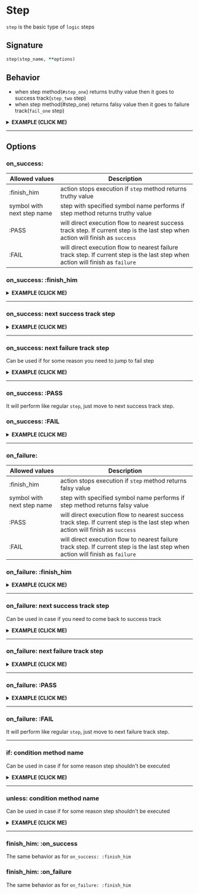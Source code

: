 # Step

`step` is the basic type of `logic` steps

## Signature

```ruby
step(step_name, **options)
```

## Behavior

 - when step method(`#step_one`) returns truthy value then it goes to success track(`step_two` step)
 - when step method(#step_one) returns falsy value then it goes to failure track(`fail_one` step)

<details><summary><b>EXAMPLE (CLICK ME)</b></summary>
<p>

  ```ruby
    require 'decouplio'

    class SomeAction < Decouplio::Action
      logic do
        step :step_one
        fail :fail_one
        step :step_two
      end

      def step_one(param_for_step_one:, **)
        param_for_step_one
      end

      def fail_one(**)
        ctx[:action_failed] = true
      end

      def step_two(**)
        ctx[:result] = 'Success'
      end
    end

    success_action = SomeAction.call(param_for_step_one: true)
    failure_action = SomeAction.call(param_for_step_one: false)

    success_action # =>
    # Result: success

    # Railway Flow:
    #   step_one -> step_two

    # Context:
    #   {:param_for_step_one=>true, :result=>"Success"}

    # Errors:
    #   {}

    failure_action # =>
    # Result: failure

    # Railway Flow:
    #   step_one -> fail_one

    # Context:
    #   {:param_for_step_one=>false, :action_failed=>true}

    # Errors:
    #   {}
  ```

  ```mermaid
    flowchart LR
        A(start)-->B(step_one);
        B(step_one)-->|success track|C(step_two);
        B(step_one)-->|failure track|D(fail_one);
        C(step_two)-->|success track|E(finish_success);
        D(fail_one)-->|failure track|F(finish_failure);
  ```

</p>
</details>

***

## Options

### on_success:
|Allowed values|Description|
|-|-|
|:finish_him|action stops execution if `step` method returns truthy value|
|symbol with next step name|step with specified symbol name performs if step method returns truthy value|
|:PASS|will direct execution flow to nearest success track step. If current step is the last step when action will finish as `success`|
|:FAIL|will direct execution flow to nearest failure track step. If current step is the last step when action will finish as `failure`|

### on_success: :finish_him

<details><summary><b>EXAMPLE (CLICK ME)</b></summary>
<p>

  ```ruby
    require 'decouplio'

    class SomeActionOnSuccessFinishHim < Decouplio::Action
      logic do
        step :step_one, on_success: :finish_him
        fail :fail_one
        step :step_two
      end

      def step_one(param_for_step_one:, **)
        param_for_step_one
      end

      def fail_one(**)
        ctx[:action_failed] = true
      end

      def step_two(**)
        ctx[:result] = 'Success'
      end
    end

    success_action = SomeActionOnSuccessFinishHim.call(param_for_step_one: true)
    failure_action = SomeActionOnSuccessFinishHim.call(param_for_step_one: false)
    success_action # =>
    # Result: success

    # Railway Flow:
    #   step_one

    # Context:
    #   {:param_for_step_one=>true}

    # Errors:
    #   {}

    failure_action # =>
    # Result: failure

    # Railway Flow:
    #   step_one -> fail_one

    # Context:
    #   {:param_for_step_one=>false, :action_failed=>true}

    # Errors:
    #   {}
  ```

  ```mermaid
  flowchart LR
      1(start)-->2(step_one);
      2(step_one)-->|success track|3(finish_success);
      2(step_one)-->|failure track|4(fail_one);
      4(fail_one)-->|failure track|5(finish_failure);
  ```
</p>
</details>

***

### on_success: next success track step

<details><summary><b>EXAMPLE (CLICK ME)</b></summary>
<p>

  ```ruby
    require 'decouplio'

    class SomeActionOnSuccessToSuccessTrack < Decouplio::Action
      logic do
        step :step_one, on_success: :step_three
        fail :fail_one
        step :step_two
        step :step_three
      end

      def step_one(param_for_step_one:, **)
        param_for_step_one
      end

      def fail_one(**)
        ctx[:action_failed] = true
      end

      def step_two(**)
        ctx[:step_two] = 'Success'
      end

      def step_three(**)
        ctx[:result] = 'Result'
      end
    end

    success_action = SomeActionOnSuccessToSuccessTrack.call(param_for_step_one: true)
    failure_action = SomeActionOnSuccessToSuccessTrack.call(param_for_step_one: false)
    success_action # =>
    # Result: success

    # Railway Flow:
    #   step_one -> step_three

    # Context:
    #   {:param_for_step_one=>true, :result=>"Result"}

    # Errors:
    #   {}

    failure_action # =>
    # Result: failure

    # Railway Flow:
    #   step_one -> fail_one

    # Context:
    #   {:param_for_step_one=>false, :action_failed=>true}

    # Errors:
    #   {}
  ```

  ```mermaid
  flowchart LR
      A(start)-->B(step_one);
      B(step_one)-->|success track|C(step_three);
      B(step_one)-->|failure track|D(fail_one);
      C(step_three)-->|success track|E(finish_success);
      D(fail_one)-->|failure track|F(finish_failure);
  ```

</p>
</details>

***

### on_success: next failure track step

Can be used if for some reason you need to jump to fail step

<details><summary><b>EXAMPLE (CLICK ME)</b></summary>
<p>

  ```ruby
    require 'decouplio'

    class SomeActionOnSuccessToFailureTrack < Decouplio::Action
      logic do
        step :step_one, on_success: :fail_two
        fail :fail_one
        step :step_two
        step :step_three
        fail :fail_two
      end

      def step_one(param_for_step_one:, **)
        param_for_step_one
      end

      def fail_one(**)
        ctx[:action_failed] = true
      end

      def step_two(**)
        ctx[:step_two] = 'Success'
      end

      def step_three(**)
        ctx[:result] = 'Result'
      end

      def fail_two(**)
        ctx[:fail_two] = 'Failure'
      end
    end

    success_action = SomeActionOnSuccessToFailureTrack.call(param_for_step_one: true)
    failure_action = SomeActionOnSuccessToFailureTrack.call(param_for_step_one: false)
    success_action # =>
    # Result: failure

    # Railway Flow:
    #   step_one -> fail_two

    # Context:
    #   {:param_for_step_one=>true, :fail_two=>"Failure"}

    # Errors:
    #   {}

    failure_action # =>
    # Result: failure

    # Railway Flow:
    #   step_one -> fail_one -> fail_two

    # Context:
    #   {:param_for_step_one=>false, :action_failed=>true, :fail_two=>"Failure"}

    # Errors:
    #   {}
  ```

  ```mermaid
  flowchart LR
      A(start)-->B(step_one);
      B(step_one)-->|success track|C(fail_two);
      B(step_one)-->|failure track|D(fail_one);
      C(fail_two)-->|success track|E(finish_failure);
      D(fail_one)-->|failure track|C(fail_two);
      C(fail_two)-->|failure track|E(finish_failure);
  ```

</p>
</details>

***

### on_success: :PASS
It will perform like regular `step`, just move to next success track step.

### on_success: :FAIL
<details><summary><b>EXAMPLE (CLICK ME)</b></summary>
<p>

  ```ruby
    require 'decouplio'

    class SomeActionOnSuccessFail < Decouplio::Action
      logic do
        step :step_one
        step :step_two, on_success: :FAIL
      end

      def step_one(**)
        ctx[:step_one] = 'Success'
      end

      def step_two(step_two_param:, **)
        ctx[:step_two] = step_two_param
      end
    end

    success_action = SomeActionOnSuccessFail.call(step_two_param: true)
    failure_action = SomeActionOnSuccessFail.call(step_two_param: false)

    success_action # =>
    # Result: failure

    # Railway Flow:
    #   step_one -> step_two

    # Context:
    #   :step_two_param => true
    #   :step_one => "Success"
    #   :step_two => true

    # Errors:
    #   {}

    failure_action # =>
    # Result: failure

    # Railway Flow:
    #   step_one -> step_two

    # Context:
    #   :step_two_param => false
    #   :step_one => "Success"
    #   :step_two => false

    # Errors:
    #   {}
  ```

  ```mermaid
  flowchart LR
      1(start)-->2(step_one);
      2(step_one)-->|success track|3(step_two);
      3(step_two)-->|success track|4(finish_failure);
      3(step_two)-->|failure track|4(finish_failure);
  ```
</p>
</details>

***


### on_failure:
|Allowed values|Description|
|-|-|
|:finish_him|action stops execution if `step` method returns falsy value|
|symbol with next step name|step with specified symbol name performs if step method returns falsy value|
|:PASS|will direct execution flow to nearest success track step. If current step is the last step when action will finish as `success`|
|:FAIL|will direct execution flow to nearest failure track step. If current step is the last step when action will finish as `failure`|

### on_failure: :finish_him

<details><summary><b>EXAMPLE (CLICK ME)</b></summary>
<p>

  ```ruby
    require 'decouplio'

    class SomeActionOnFailureFinishHim < Decouplio::Action
      logic do
        step :step_one, on_failure: :finish_him
        fail :fail_one
        step :step_two
        fail :fail_two
      end

      def step_one(param_for_step_one:, **)
        param_for_step_one
      end

      def fail_one(**)
        ctx[:action_failed] = true
      end

      def step_two(**)
        ctx[:result] = 'Success'
      end

      def fail_two(**)
        ctx[:fail_two] = 'failure'
      end
    end

    success_action = SomeActionOnFailureFinishHim.call(param_for_step_one: true)
    failure_action = SomeActionOnFailureFinishHim.call(param_for_step_one: false)
    success_action # =>
    # Result: success

    # Railway Flow:
    #   step_one -> step_two

    # Context:
    #   {:param_for_step_one=>true, :result=>"Success"}

    # Errors:
    #   {}

    failure_action # =>
    # Result: failure

    # Railway Flow:
    #   step_one

    # Context:
    #   {:param_for_step_one=>false}

    # Errors:
    #   {}
  ```

  ```mermaid
  flowchart LR
      1(start)-->2(step_one);
      2(step_one)-->|success track|3(step_two);
      3(step_two)-->|success track|5(finish_success);
      2(step_one)-->|failure track|4(finish_failure);
  ```
</p>
</details>

***

### on_failure: next success track step

Can be used in case if you need to come back to success track

<details><summary><b>EXAMPLE (CLICK ME)</b></summary>
<p>

  ```ruby
    require 'decouplio'

    class SomeActionOnFailureToSuccessTrack < Decouplio::Action
      logic do
        step :step_one, on_failure: :step_three
        fail :fail_one
        step :step_two
        fail :fail_two
        step :step_three
      end

      def step_one(param_for_step_one:, **)
        param_for_step_one
      end

      def fail_one(**)
        ctx[:action_failed] = true
      end

      def step_two(**)
        ctx[:result] = 'Success'
      end

      def fail_two(**)
        ctx[:fail_two] = 'failure'
      end

      def step_three(**)
        ctx[:step_three] = 'Success'
      end
    end

    success_action = SomeActionOnFailureToSuccessTrack.call(param_for_step_one: true)
    failure_action = SomeActionOnFailureToSuccessTrack.call(param_for_step_one: false)
    success_action # =>
    # Result: success

    # Railway Flow:
    #   step_one -> step_two -> step_three

    # Context:
    #   {:param_for_step_one=>true, :result=>"Success", :step_three=>"Success"}

    # Errors:
    #   {}


    failure_action # =>
    # Result: success

    # Railway Flow:
    #   step_one -> step_three

    # Context:
    #   {:param_for_step_one=>false, :step_three=>"Success"}

    # Errors:
    #   {}
  ```

  ```mermaid
  flowchart LR
      1(start)-->2(step_one);
      2(step_one)-->|success track|3(step_two);
      3(step_two)-->|success track|4(step_three);
      4(step_three)-->|success track|5(finish_success);
      2(step_one)-->|failure track|4(step_three);
  ```
</p>
</details>

***

### on_failure: next failure track step

<details><summary><b>EXAMPLE (CLICK ME)</b></summary>
<p>

  ```ruby
    require 'decouplio'

    class SomeActionOnFailureToFailureTrack < Decouplio::Action
      logic do
        step :step_one, on_failure: :fail_two
        fail :fail_one
        step :step_two
        fail :fail_two
        step :step_three
      end

      def step_one(param_for_step_one:, **)
        param_for_step_one
      end

      def fail_one(**)
        ctx[:action_failed] = true
      end

      def step_two(**)
        ctx[:result] = 'Success'
      end

      def fail_two(**)
        ctx[:fail_two] = 'failure'
      end

      def step_three(**)
        ctx[:step_three] = 'Success'
      end
    end

    success_action = SomeActionOnFailureToFailureTrack.call(param_for_step_one: true)
    failure_action = SomeActionOnFailureToFailureTrack.call(param_for_step_one: false)
    success_action # =>
    # Result: success

    # Railway Flow:
    #   step_one -> step_two -> step_three

    # Context:
    #   {:param_for_step_one=>true, :result=>"Success", :step_three=>"Success"}

    # Errors:
    #   {}

    failure_action # =>
    # Result: failure

    # Railway Flow:
    #   step_one -> fail_two

    # Context:
    #   {:param_for_step_one=>false, :fail_two=>"failure"}

    # Errors:
    #   {}
  ```

  ```mermaid
  flowchart LR
      1(start)-->2(step_one);
      2(step_one)-->|success track|3(step_two);
      3(step_two)-->|success track|4(step_three);
      4(step_three)-->|success track|5(finish_success);
      2(step_one)-->|failure track|6(fail_two);
      6(fail_two)-->|failure track|7(finish_failure);
  ```
</p>
</details>

***

### on_failure: :PASS
<details><summary><b>EXAMPLE (CLICK ME)</b></summary>
<p>

  ```ruby
    require 'decouplio'

    class SomeActionOnFailurePass < Decouplio::Action
      logic do
        step :step_one
        step :step_two, on_failure: :PASS
      end

      def step_one(**)
        ctx[:step_one] = true
      end

      def step_two(step_two_param:, **)
        ctx[:step_two] = step_two_param
      end
    end


    success_action = SomeActionOnFailurePass.call(step_two_param: true)
    failure_action = SomeActionOnFailurePass.call(step_two_param: false)

    success_action # =>
    # Result: success

    # Railway Flow:
    #   step_one -> step_two

    # Context:
    #   :step_two_param => true
    #   :step_one => true
    #   :step_two => true

    # Errors:
    #   {}

    failure_action # =>
    # Result: success

    # Railway Flow:
    #   step_one -> step_two

    # Context:
    #   :step_two_param => false
    #   :step_one => true
    #   :step_two => false

    # Errors:
    #   {}

  ```

  ```mermaid
  flowchart LR
      1(start)-->2(step_one);
      2(step_one)-->|success track|3(step_two);
      3(step_two)-->|success track|4(finish_success);
      3(step_two)-->|failure track|4(finish_success);
  ```
</p>
</details>

***


### on_failure: :FAIL
It will perform like regular `step`, just move to next failure track step.

***

### if: condition method name
Can be used in case if for some reason step shouldn't be executed

<details><summary><b>EXAMPLE (CLICK ME)</b></summary>
<p>

  ```ruby
    require 'decouplio'

    class SomeActionOnIfCondition < Decouplio::Action
      logic do
        step :step_one
        fail :fail_one
        step :step_two
        fail :fail_two
        step :step_three, if: :step_condition?
      end

      def step_one(param_for_step_one:, **)
        param_for_step_one
      end

      def fail_one(**)
        ctx[:action_failed] = true
      end

      def step_two(**)
        ctx[:result] = 'Success'
      end

      def fail_two(**)
        ctx[:fail_two] = 'failure'
      end

      def step_three(**)
        ctx[:step_three] = 'Success'
      end

      def step_condition?(step_condition_param:, **)
        step_condition_param
      end
    end

    condition_positive = SomeActionOnIfCondition.call(
      param_for_step_one: true,
      step_condition_param: true
    )
    condition_negative = SomeActionOnIfCondition.call(
      param_for_step_one: true,
      step_condition_param: false
    )
    condition_positive # =>
    # Result: success

    # Railway Flow:
    #   step_one -> step_two -> step_three

    # Context:
    #   {:param_for_step_one=>true, :step_condition_param=>true, :result=>"Success", :step_three=>"Success"}

    # Errors:
    #   {}

    condition_negative # =>
    # Result: success

    # Railway Flow:
    #   step_one -> step_two

    # Context:
    #   {:param_for_step_one=>true, :step_condition_param=>false, :result=>"Success"}

    # Errors:
    #   {}
  ```

  ```mermaid
  flowchart LR
      1(start)-->2(step_one);
      2(step_one)-->|condition positive|3(step_two);
      3(step_two)-->|condition positive|4(step_three);
      4(step_three)-->|condition positive|5(finish_success);
      2(step_one)-->|condition negative|6(step_two);
      6(step_two)-->|condition negative|7(finish_success);
  ```
</p>
</details>

***

### unless: condition method name
Can be used in case if for some reason step shouldn't be executed

<details><summary><b>EXAMPLE (CLICK ME)</b></summary>
<p>

  ```ruby
    require 'decouplio'

    class SomeActionOnUnlessCondition < Decouplio::Action
      logic do
        step :step_one
        fail :fail_one
        step :step_two
        fail :fail_two
        step :step_three, unless: :step_condition?
      end

      def step_one(param_for_step_one:, **)
        param_for_step_one
      end

      def fail_one(**)
        ctx[:action_failed] = true
      end

      def step_two(**)
        ctx[:result] = 'Success'
      end

      def fail_two(**)
        ctx[:fail_two] = 'failure'
      end

      def step_three(**)
        ctx[:step_three] = 'Success'
      end

      def step_condition?(step_condition_param:, **)
        step_condition_param
      end
    end

    condition_positive = SomeActionOnUnlessCondition.call(
      param_for_step_one: true,
      step_condition_param: true
    )
    condition_negative = SomeActionOnUnlessCondition.call(
      param_for_step_one: true,
      step_condition_param: false
    )
    condition_positive # =>
    # Result: success

    # Railway Flow:
    #   step_one -> step_two

    # Context:
    #   {:param_for_step_one=>true, :step_condition_param=>true, :result=>"Success"}

    # Errors:
    #   {}

    condition_negative # =>
    # Result: success

    # Railway Flow:
    #   step_one -> step_two -> step_three

    # Context:
    #   {:param_for_step_one=>true, :step_condition_param=>false, :result=>"Success", :step_three=>"Success"}

    # Errors:
    #   {}
  ```

  ```mermaid
  flowchart LR
      1(start)-->2(step_one);
      2(step_one)-->|condition positive|3(step_two);
      3(step_two)-->|condition positive|4(finish_success);
      2(step_one)-->|condition negative|5(step_two);
      5(step_two)-->|condition negative|6(step_three);
      6(step_three)-->|condition negative|7(finish_success);
  ```
</p>
</details>

***

### finish_him: :on_success
The same behavior as for `on_success: :finish_him`

### finish_him: :on_failure
The same behavior as for `on_failure: :finish_him`
